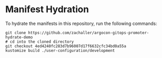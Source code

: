 # Manifest Hydration

To hydrate the manifests in this repository, run the following commands:

```shell
git clone https://github.com/zachaller/argocon-gitops-promoter-hydrate-demo
# cd into the cloned directory
git checkout 4ed4240fc283d7b96007d17f6632cfc34bd0a55a
kustomize build ./user-configuration/development
```
